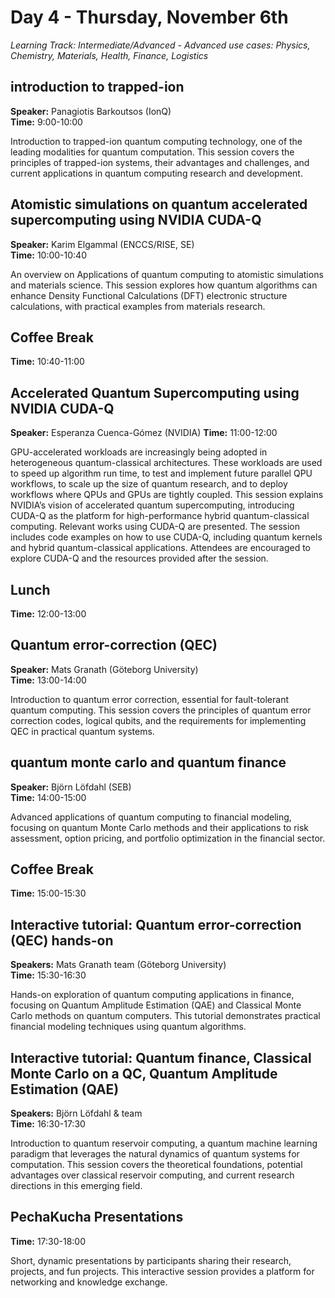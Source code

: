 # Day 4 - Thursday, November 6th

*Learning Track: Intermediate/Advanced - Advanced use cases: Physics, Chemistry, Materials, Health, Finance, Logistics*

## introduction to trapped-ion
**Speaker:** Panagiotis Barkoutsos (IonQ)  
**Time:** 9:00-10:00

Introduction to trapped-ion quantum computing technology, one of the leading modalities for quantum computation. This session covers the principles of trapped-ion systems, their advantages and challenges, and current applications in quantum computing research and development.

## Atomistic simulations on quantum accelerated supercomputing using NVIDIA CUDA-Q
**Speaker:** Karim Elgammal (ENCCS/RISE, SE)  
**Time:** 10:00-10:40

An overview on Applications of quantum computing to atomistic simulations and materials science. This session explores how quantum algorithms can enhance Density Functional Calculations (DFT) electronic structure calculations, with practical examples from materials research.

## Coffee Break
**Time:** 10:40-11:00

## Accelerated Quantum Supercomputing using NVIDIA CUDA-Q
**Speaker:** Esperanza Cuenca-Gómez (NVIDIA)
**Time:** 11:00-12:00

GPU-accelerated workloads are increasingly being adopted in heterogeneous quantum-classical architectures. These workloads are used to speed up algorithm run time, to test and implement future parallel QPU workflows, to scale up the size of quantum research, and to deploy workflows where QPUs and GPUs are tightly coupled. This session explains NVIDIA’s vision of accelerated quantum supercomputing, introducing CUDA-Q as the platform for high-performance hybrid quantum-classical computing. Relevant works using CUDA-Q are presented. The session includes code examples on how to use CUDA-Q, including quantum kernels and hybrid quantum-classical applications. Attendees are encouraged to explore CUDA-Q and the resources provided after the session.

## Lunch
**Time:** 12:00-13:00

## Quantum error-correction (QEC)
**Speaker:** Mats Granath (Göteborg University)  
**Time:** 13:00-14:00

Introduction to quantum error correction, essential for fault-tolerant quantum computing. This session covers the principles of quantum error correction codes, logical qubits, and the requirements for implementing QEC in practical quantum systems.

## quantum monte carlo and quantum finance
**Speaker:** Björn Löfdahl (SEB)  
**Time:** 14:00-15:00

Advanced applications of quantum computing to financial modeling, focusing on quantum Monte Carlo methods and their applications to risk assessment, option pricing, and portfolio optimization in the financial sector.

## Coffee Break
**Time:** 15:00-15:30

## Interactive tutorial: Quantum error-correction (QEC) hands-on
**Speakers:** Mats Granath team (Göteborg University)  
**Time:** 15:30-16:30

Hands-on exploration of quantum computing applications in finance, focusing on Quantum Amplitude Estimation (QAE) and Classical Monte Carlo methods on quantum computers. This tutorial demonstrates practical financial modeling techniques using quantum algorithms.

## Interactive tutorial: Quantum finance, Classical Monte Carlo on a QC, Quantum Amplitude Estimation (QAE)
**Speakers:** Björn Löfdahl & team  
**Time:** 16:30-17:30

Introduction to quantum reservoir computing, a quantum machine learning paradigm that leverages the natural dynamics of quantum systems for computation. This session covers the theoretical foundations, potential advantages over classical reservoir computing, and current research directions in this emerging field.

## PechaKucha Presentations
**Time:** 17:30-18:00

Short, dynamic presentations by participants sharing their research, projects, and fun projects. This interactive session provides a platform for networking and knowledge exchange.